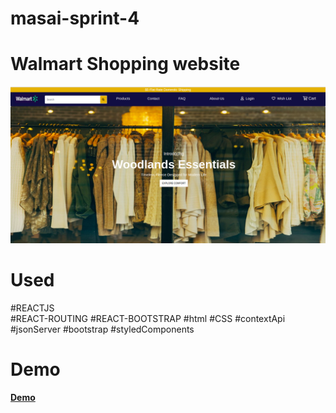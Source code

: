 # masai-sprint-4

# Walmart Shopping website

<img src="https://github.com/gouthamikr/gouthamikr.github.io/blob/master/Images/cart.png?raw=true" alt="walmart"/>

# Used

#REACTJS <br/>
#REACT-ROUTING
#REACT-BOOTSTRAP
#html
#CSS
#contextApi
#jsonServer
#bootstrap
#styledComponents

# Demo
 <a
    class="card-link text-muted"
    href="https://github.com/gouthamikr/gouthamikr.github.io/blob/master/demos/cart.mp4?raw=true"
    target="__blank"
    ><strong>Demo</strong>
      </a>
